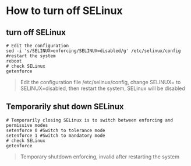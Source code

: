 # How to turn off SELinux
## turn off SELinux
```shell script
# Edit the configuration
sed -i 's/SELINUX=enforcing/SELINUX=disabled/g' /etc/selinux/config
#restart the system  
reboot
# check SELinux
getenforce
```
> Edit the configuration file /etc/selinux/config, change SELINUX= to SELINUX=disabled, then restart the system, SELinux will be disabled

## Temporarily shut down SELinux
```shell script
# Temporarily closing SELinux is to switch between enforcing and permissive modes
setenforce 0 #Switch to tolerance mode
setenforce 1 #Switch to mandatory mode
# check SELinux
getenforce
```
> Temporary shutdown enforcing, invalid after restarting the system
